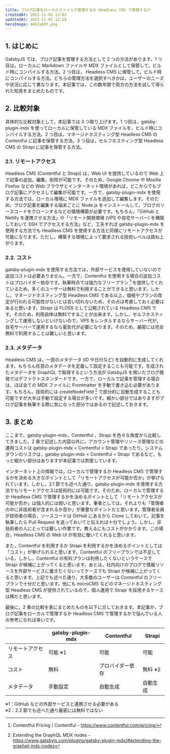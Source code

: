 ```yaml
---
title: ブログ記事をローカルファイルで管理するか Headless CMS で管理するか
createdAt: 2023-11-01 13:03
updatedAt: 2023-11-01 13:19
heroImage: 9eb2a60f.png
---
```


## 1. はじめに

GatsbyJS では，ブログ記事を管理する方法として 2 つの方法があります。1 つ目は，ローカルに Markdown ファイルや MDX ファイルとして保管して，ビルド時にコンパイルする方法。2 つ目は， Headless CMS に保管して，ビルド時にコンパイルする方法。どちらの管理方法を選択すべきかは，ユーザーのニーズや状況に応じて異なります。本記事では，この数年間で両方の方法を試して得られた知見をまとめたものです。

## 2. 比較対象

具体的な比較対象として，本記事では 3 つ取り上げます。1 つ目は，gatsby-plugin-mdx を使ってローカルに保管している MDX ファイルを，ビルド時にコンパイルする方法。2 つ目は，マネージドホスティング型 Headless CMS の Contentful に記事を保管する方法。3 つ目は，セルフホスティング型 Headless CMS の Strapi に記事を保管する方法。

### 2.1. リモートアクセス

Headless CMS (Contentful と Strapi) は，Web UI を提供しているので Web 上で記事の追加，編集，削除が可能です。そのため，Google Chrome や Mozilla Firefox などの Web ブラウザとインターネット環境があれば，どこからでもブログ記事にアクセスして編集が可能です。一方で，gatsby-plugin-mdx を使用する方法では，ローカル環境に MDX ファイルを追加して編集します。そのため，ブログ記事を編集する端末ごとに Node.js をインストールして，ブログのソースコードをクローンするなどの環境構築が必要です。もちろん，「GitHub と Netlify を連携させる方法」や「リモート開発環境 (VPS や自宅サーバー) を構築しておいて SSH でアクセスする方法」など，工夫すれば gatsby-plugin-mdx を使用する方法でも Headless CMS を使用する方法と同様にリモートアクセスが可能になります。ただし，構築する環境によって要求される技術レベルは跳ね上がります。

### 2.2. コスト

gatsby-plugin-mdx を使用する方法では，外部サービスを使用していないので追加コストは必要ありません。一方で，Contentful を使用する場合の追加コストはプロバイダー依存です。執筆時点では強力なフリープラン [^1] を提供してくれているため，多くのユーザーは無料で利用することができると思います。しかし，マネージドホスティング型 Headless CMS である以上，価格やプランの改定が行われる可能性がないとは言い切れないため，その点は考慮しておく必要はあると思います。Strapi は FLOSS として公開されている Headless CMS です。そのため，利用自体は無料ですることが出来ます。しかし，セルフホスティングして運用しないといけないので，VPS をレンタルするならサーバー代が，自宅サーバーで運用するなら電気代が必要になります。そのため，厳密には完全無料で利用することは難しいと思います。

[^1]: Contentful Pricing | Contentful - https://www.contentful.com/pricing/

### 2.3. メタデータ

Headless CMS は，一部のメタデータ (ID や日付など) を自動的に生成してくれます。もちろん任意のメタデータを定義して設定することも可能です。生成されたメタデータを GraphQL で取得するという方法が GatsbyJS を用いたブログ開発ではデファクトスタンダードです。一方で，ローカルで記事を管理する場合は，ほぼ全ての MDX ファイルに Frontmatter を手動で書き込む必要があります。もちろん，技術的には createNodeField [^2] で部分的に自動生成することも可能ですが大半は手動で設定する場合が多いです。細かい部分ではありますがブログ記事を執筆する際に気になった部分ではあるので記述しておきます。

[^2]: Extending the GraphQL MDX nodes - https://www.gatsbyjs.com/plugins/gatsby-plugin-mdx/#extending-the-graphql-mdx-nodes

## 3. まとめ

ここまで，gatsby-plugin-mdx，Contentful ，Strapi を色々な角度から比較してきました。2 章で記述した内容以外に，アカウント管理やリソース管理などの運用コストは gatsby-plugin-mdx < Contentful < Strapi であったり，システムダウンのリスクは，gatsby-plugin-mdx < Contentful < Strapi であるなど，もっと細かい部分はありますが本記事では割愛しています。

インターネット上の情報では，ローカルで管理するか Headless CMS で管理するかを決める大きなポイントとして「リモートアクセスが可能か否か」が挙げられています。しかし，2.1 節でも述べた通り，gatsby-plugin-mdx を使用する方法でもリモートアクセスは技術的には可能です。そのため，ローカルで管理するか Headless CMS で管理するかを決めるポイントとして「リモートアクセスが可能か否か」は個人的には弱いと思います。筆者としては，それよりも「管理者の中に非技術者が含まれるか否か」が重要なポイントだと思います。管理者全員が技術者の場合，ソースコードは GitHub にあるから Clone しておいて。記事を執筆したら Pull Request を送っておいてと伝えれば十分でしょう。しかし，非技術者の人にとっては難しい作業です。教えるにもコストがかかります。この場合，Headless CMS の Web UI が有効に働いてくれると思います。

また，Contentful を利用するか Strapi を利用するかを決めるポイントとしては「コスト」が挙げられると思います。Contentful のフリープランでは不足している，しかし，Contentful の有料プランは利用したくないというケースで Strapi が候補に上がってくると思います。あとは，社内向けのブログで情報リソースを外部サービスに置きたくないってケースでも Strapi が候補に上がってくると思います。上記でも述べた通り，大多数のユーザーは Contentful のフリープランで十分だと思います。他にも microCMS などのマネージドホスティング型 Headless CMS が提供されているので，個人運用で Strapi を採用するケースは稀だと思います。

最後に，2 章の比較を表にまとめたものを以下に示しておきます。本記事が，ブログ記事をローカルで管理するか Headless CMS で管理するかで悩んでいる人の参考になれば幸いです。

|                  | gatsby-plugin-mdx | Contentful       | Strapi   |
| ---------------- | ----------------- | ---------------- | -------- |
| リモートアクセス | 可能 ※1           | 可能             | 可能     |
| コスト           | 無料              | プロバイダー依存 | 無料 ※2  |
| メタデータ       | 手動設定          | 自動生成         | 自動生成 |

※1：GitHub などの外部サービスと連携させる必要がある  
※2：2.2 節でも述べた通り厳密には無料ではない
